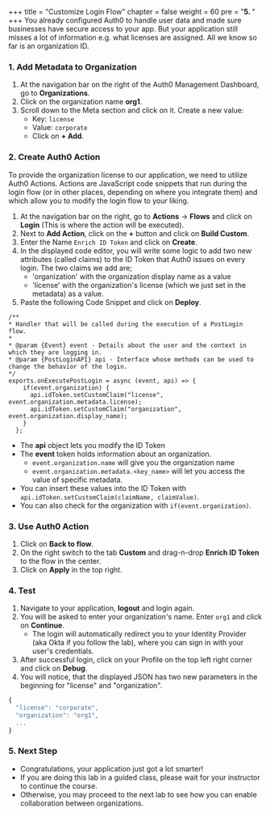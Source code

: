 +++
title = "Customize Login Flow"
chapter = false
weight = 60
pre = "<b>5. </b>"
+++
You already configured Auth0 to handle user data and made sure businesses have secure access to your app. But your application still misses a lot of information e.g. what licenses are assigned. All we know so far is an organization ID.

### 1. Add Metadata to Organization

1. At the navigation bar on the right of the Auth0 Management Dashboard, go to **Organizations**.
2. Click on the organization name **org1**.
3. Scroll down to the Meta section and click on it. Create a new value:
    - Key: `license`
    - Value: `corporate`
    - Click on **+ Add**.

### 2. Create Auth0 Action

To provide the organization license to our application, we need to utilize Auth0 Actions. Actions are JavaScript code snippets that run during the login flow (or in other places, depending on where you integrate them) and which allow you to modify the login flow to your liking.

1. At the navigation bar on the right, go to **Actions** -> **Flows** and click on **Login** (This is where the action will be executed).
2. Next to **Add Action**, click on the **+** button and click on **Build Custom**.
3. Enter the Name `Enrich ID Token` and click on **Create**.
4. In the displayed code editor, you will write some logic to add two new attributes (called claims) to the ID Token that Auth0 issues on every login. The two claims we add are;
    - 'organization' with the organization display name as a value
    - 'license' with the organization's license (which we just set in the metadata) as a value.
5. Paste the following Code Snippet and click on **Deploy**.
```
/**
* Handler that will be called during the execution of a PostLogin flow.
*
* @param {Event} event - Details about the user and the context in which they are logging in.
* @param {PostLoginAPI} api - Interface whose methods can be used to change the behavior of the login.
*/
exports.onExecutePostLogin = async (event, api) => {
    if(event.organization) {
      api.idToken.setCustomClaim("license", event.organization.metadata.license);
      api.idToken.setCustomClaim("organization", event.organization.display_name);
    }
  };
```

- The **api** object lets you modify the ID Token
- The **event** token holds information about an organization.
    - `event.organization.name` will give you the organization name
    - `event.organization.metadata.<key_name>` will let you access the value of specific metadata.
- You can insert these values into the ID Token with `api.idToken.setCustomClaim(claimName, claimValue)`.
- You can also check for the organization with `if(event.organization)`.

### 3. Use Auth0 Action
1. Click on **Back to flow**.
2. On the right switch to the tab **Custom** and drag-n-drop **Enrich ID Token** to the flow in the center.
3. Click on **Apply** in the top right.

### 4. Test

1. Navigate to your application, **logout** and login again. 
2. You will be asked to enter your organization's name. Enter `org1` and click on **Continue**.
    - The login will automatically redirect you to your Identity Provider (aka Okta if you follow the lab), where you can sign in with your user's credentials.
3. After successful login, click on your Profile on the top left right corner and click on **Debug**.
4. You will notice, that the displayed JSON has two new parameters in the beginning for "license" and "organization".

```js #10
{
  "license": "corporate",
  "organization": "org1",
  ...
}
```

### 5. Next Step
- Congratulations, your application just got a lot smarter!
- If you are doing this lab in a guided class, please wait for your instructor to continue the course.
- Otherwise, you may proceed to the next lab to see how you can enable collaboration between organizations.
